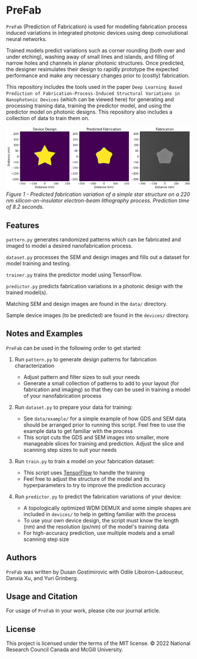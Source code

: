 # PreFab
`PreFab` (Prediction of Fabrication) is used for modelling fabrication process induced variations in integrated photonic devices using deep convolutional neural networks.

Trained models predict variations such as corner rounding (both over and under etching), washing away of small lines and islands, and filling of narrow holes and channels in planar photonic structures. Once predicted, the designer resimulates their design to rapidly prototype the expected performance and make any necessary changes prior to (costly) fabrication.

This repository includes the tools used in the paper `Deep Learning Based Prediction of Fabrication-Process-Induced Structural Variations in Nanophotonic Devices` (which can be viewed here) for generating and processing training data, training the predictor model, and using the predictor model on photonic designs. This repository also includes a collection of data to train them on.

![](images/promo.png)
*Figure 1 - Predicted fabrication variation of a simple star structure on a 220 nm silicon-on-insulator electron-beam lithography process. Prediction time of 8.2 seconds.*

## Features
`pattern.py` generates randomized patterns which can be fabricated and imaged to model a desired nanofabrication process.

`dataset.py` processes the SEM and design images and fills out a dataset for model training and testing.

`trainer.py` trains the predictor model using TensorFlow.

`predictor.py` predicts fabrication variations in a photonic design with the trained model(s).

Matching SEM and design images are found in the `data/` directory.

Sample device images (to be predicted) are found in the `devices/` directory.

## Notes and Examples
`PreFab` can be used in the following order to get started:
1. Run `pattern.py` to generate design patterns for fabrication characterization
    - Adjust pattern and filter sizes to suit your needs
    - Generate a small collection of patterns to add to your layout (for fabrication and imaging) so that they can be used in training a model of your nanofabrication process


2. Run `dataset.py` to prepare your data for training:
    - See `data/example/` for a simple example of how GDS and SEM data should be arranged prior to running this script. Feel free to use the example data to get familiar with the process
    - This script cuts the GDS and SEM images into smaller, more manageable slices for training and prediction. Adjust the slice and scanning step sizes to suit your needs


3. Run `train.py` to train a model on your fabrication dataset:
    - This script uses [TensorFlow](https://www.tensorflow.org/install) to handle the training
    - Feel free to adjust the structure of the model and its hyperparameters to try to improve the prediction accuracy


4. Run `predictor.py` to predict the fabrication variations of your device:
    - A topologically optimized WDM DEMUX and some simple shapes are included in `devices/` to help in getting familiar with the process
    - To use your own device design, the script must know the length (nm) and the resolution (px/nm) of the model's training data
    - For high-accuracy prediction, use multiple models and a small scanning step size

## Authors
`PreFab` was written by Dusan Gostimirovic with Odile Liboiron-Ladouceur, Danxia Xu, and Yuri Grinberg.

## Usage and Citation
For usage of `PreFab` in your work, please cite our journal article.

## License
This project is licensed under the terms of the MIT license. © 2022 National Research Council Canada and McGill University.
